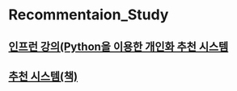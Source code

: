 # Recommentaion_Study


## [인프런 강의(Python을 이용한 개인화 추천 시스템](https://github.com/HwangHanJae/Recommentaion_Study/tree/main/inflearn_recsys)

## [추천 시스템(책)](https://github.com/HwangHanJae/Recommentaion_Study/tree/main/book_Recommender_Systems)
